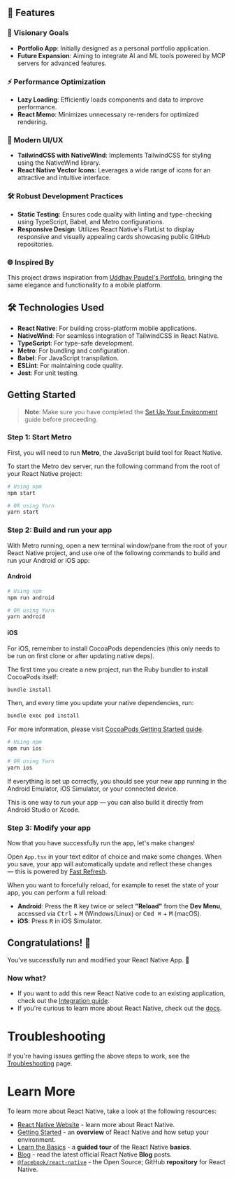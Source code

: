## 🌟 Features

### 🚀 Visionary Goals

- **Portfolio App**: Initially designed as a personal portfolio application.
- **Future Expansion**: Aiming to integrate AI and ML tools powered by MCP servers for advanced features.

### ⚡ Performance Optimization

- **Lazy Loading**: Efficiently loads components and data to improve performance.
- **React Memo**: Minimizes unnecessary re-renders for optimized rendering.

### 🎨 Modern UI/UX

- **TailwindCSS with NativeWind**: Implements TailwindCSS for styling using the NativeWind library.
- **React Native Vector Icons**: Leverages a wide range of icons for an attractive and intuitive interface.

### 🛠️ Robust Development Practices

- **Static Testing**: Ensures code quality with linting and type-checking using TypeScript, Babel, and Metro configurations.
- **Responsive Design**: Utilizes React Native's FlatList to display responsive and visually appealing cards showcasing public GitHub repositories.

### 🌐 Inspired By

This project draws inspiration from [Uddhav Paudel's Portfolio](https://portfolio.uddhavpaudel.com.np), bringing the same elegance and functionality to a mobile platform.

## 🛠️ Technologies Used

- **React Native**: For building cross-platform mobile applications.
- **NativeWind**: For seamless integration of TailwindCSS in React Native.
- **TypeScript**: For type-safe development.
- **Metro**: For bundling and configuration.
- **Babel**: For JavaScript transpilation.
- **ESLint**: For maintaining code quality.
- **Jest**: For unit testing.

## Getting Started

> **Note**: Make sure you have completed the [Set Up Your Environment](https://reactnative.dev/docs/set-up-your-environment) guide before proceeding.

### Step 1: Start Metro

First, you will need to run **Metro**, the JavaScript build tool for React Native.

To start the Metro dev server, run the following command from the root of your React Native project:

```sh
# Using npm
npm start

# OR using Yarn
yarn start
```

### Step 2: Build and run your app

With Metro running, open a new terminal window/pane from the root of your React Native project, and use one of the following commands to build and run your Android or iOS app:

#### Android

```sh
# Using npm
npm run android

# OR using Yarn
yarn android
```

#### iOS

For iOS, remember to install CocoaPods dependencies (this only needs to be run on first clone or after updating native deps).

The first time you create a new project, run the Ruby bundler to install CocoaPods itself:

```sh
bundle install
```

Then, and every time you update your native dependencies, run:

```sh
bundle exec pod install
```

For more information, please visit [CocoaPods Getting Started guide](https://guides.cocoapods.org/using/getting-started.html).

```sh
# Using npm
npm run ios

# OR using Yarn
yarn ios
```

If everything is set up correctly, you should see your new app running in the Android Emulator, iOS Simulator, or your connected device.

This is one way to run your app — you can also build it directly from Android Studio or Xcode.

### Step 3: Modify your app

Now that you have successfully run the app, let's make changes!

Open `App.tsx` in your text editor of choice and make some changes. When you save, your app will automatically update and reflect these changes — this is powered by [Fast Refresh](https://reactnative.dev/docs/fast-refresh).

When you want to forcefully reload, for example to reset the state of your app, you can perform a full reload:

- **Android**: Press the <kbd>R</kbd> key twice or select **"Reload"** from the **Dev Menu**, accessed via <kbd>Ctrl</kbd> + <kbd>M</kbd> (Windows/Linux) or <kbd>Cmd ⌘</kbd> + <kbd>M</kbd> (macOS).
- **iOS**: Press <kbd>R</kbd> in iOS Simulator.

## Congratulations! :tada:

You've successfully run and modified your React Native App. :partying_face:

### Now what?

- If you want to add this new React Native code to an existing application, check out the [Integration guide](https://reactnative.dev/docs/integration-with-existing-apps).
- If you're curious to learn more about React Native, check out the [docs](https://reactnative.dev/docs/getting-started).

# Troubleshooting

If you're having issues getting the above steps to work, see the [Troubleshooting](https://reactnative.dev/docs/troubleshooting) page.

# Learn More

To learn more about React Native, take a look at the following resources:

- [React Native Website](https://reactnative.dev) - learn more about React Native.
- [Getting Started](https://reactnative.dev/docs/environment-setup) - an **overview** of React Native and how setup your environment.
- [Learn the Basics](https://reactnative.dev/docs/getting-started) - a **guided tour** of the React Native **basics**.
- [Blog](https://reactnative.dev/blog) - read the latest official React Native **Blog** posts.
- [`@facebook/react-native`](https://github.com/facebook/react-native) - the Open Source; GitHub **repository** for React Native.
